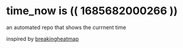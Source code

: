 # time_now is (( 1685682000266 ))

an automated repo that shows the currnent time

inspired by [breakingheatmap](https://github.com/breakingheatmap/breakingheatmap)